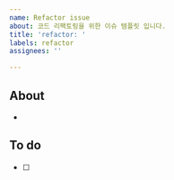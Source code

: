 ```yaml
---
name: Refactor issue
about: 코드 리팩토링을 위한 이슈 템플릿 입니다.
title: 'refactor: '
labels: refactor
assignees: ''

---
```


## About
<!-- 해당 이슈에서 할 작업에 대해 설명해 주세요. -->
* 

## To do
<!-- 해야 할 일을 적어 주세요. -->
- [ ] 

<!-- 그 외 필요한 Label, Assignees 추가하기! -->
